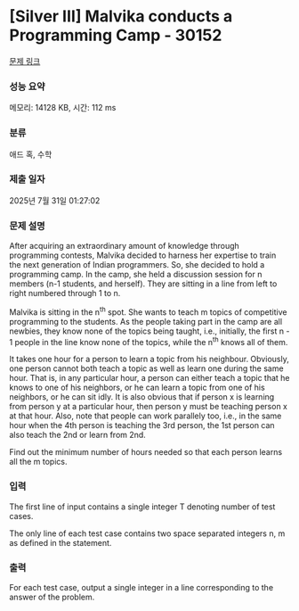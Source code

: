 # [Silver III] Malvika conducts a Programming Camp - 30152 

[문제 링크](https://www.acmicpc.net/problem/30152) 

### 성능 요약

메모리: 14128 KB, 시간: 112 ms

### 분류

애드 혹, 수학

### 제출 일자

2025년 7월 31일 01:27:02

### 문제 설명

<p>After acquiring an extraordinary amount of knowledge through programming contests, Malvika decided to harness her expertise to train the next generation of Indian programmers. So, she decided to hold a programming camp. In the camp, she held a discussion session for n members (n-1 students, and herself). They are sitting in a line from left to right numbered through 1 to n.</p>

<p>Malvika is sitting in the n<sup>th</sup> spot. She wants to teach m topics of competitive programming to the students. As the people taking part in the camp are all newbies, they know none of the topics being taught, i.e., initially, the first n - 1 people in the line know none of the topics, while the n<sup>th</sup> knows all of them.</p>

<p>It takes one hour for a person to learn a topic from his neighbour. Obviously, one person cannot both teach a topic as well as learn one during the same hour. That is, in any particular hour, a person can either teach a topic that he knows to one of his neighbors, or he can learn a topic from one of his neighbors, or he can sit idly. It is also obvious that if person x is learning from person y at a particular hour, then person y must be teaching person x at that hour. Also, note that people can work parallely too, i.e., in the same hour when the 4th person is teaching the 3rd person, the 1st person can also teach the 2nd or learn from 2nd.</p>

<p>Find out the minimum number of hours needed so that each person learns all the m topics.</p>

### 입력 

 <p style="display: block; width: 0px; height: 0px; padding: 0px; border: 0px; margin: 0px; position: absolute; top: 0px; left: -9999px; opacity: 0; overflow: hidden;"> </p>

<p>The first line of input contains a single integer T denoting number of test cases.</p>

<p>The only line of each test case contains two space separated integers n, m as defined in the statement.</p>

<p style="display: block; width: 0px; height: 0px; padding: 0px; border: 0px; margin: 0px; position: absolute; top: 0px; left: -9999px; opacity: 0; overflow: hidden;"> </p>

### 출력 

 <p>For each test case, output a single integer in a line corresponding to the answer of the problem.</p>

